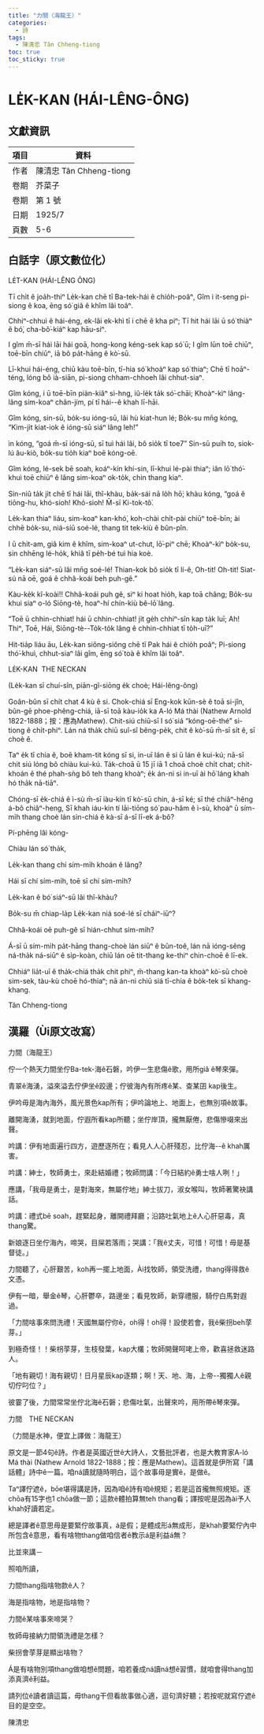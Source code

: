 ```yaml
---
title: "力間（海龍王）"
categories:
  - 詩
tags:
  - 陳清忠 Tân Chheng-tiong 
toc: true
toc_sticky: true
---
```


# LE̍K-KAN (HÁI-LÊNG-ÔNG)

## 文獻資訊

| 項目 | 資料 |
|---|---|
| 作者 | 陳清忠 Tân Chheng-tiong  |
| 卷期 | 芥菜子 |
| 卷期 | 第 1 號 |
| 日期 | 1925/7 |
| 頁數 | 5-6 |

## 白話字（原文數位化）

LE̍T-KAN (HÁI-LÊNG ÔNG)

Tī chi̍t ê joa̍h-thiⁿ Le̍k-kan chē tī Ba-tek-hái ê chio̍h-poâⁿ, Gîm i it-seng pi-siong ê koa, ēng só͘ giâ ê khîm lâi toâⁿ.

Chhiⁿ-chhuì ê hái-éng, ek-lâi ek-khì tī i chē ê kha piⁿ; Tī hit hái lāi ū só͘ thiàⁿ ê bó͘, cha-bô͘-kiáⁿ kap hāu-siⁿ.

I gîm m̄-sī hái lāi hái goā, hong-kong kéng-sek kap só͘ ū; I gîm lūn toē chiūⁿ, toē-bīn chiūⁿ, iā bô pa̍t-hāng ê kò͘-sū.

Lī-khui hái-éng, chiū kàu toē-bīn, tī-hia só͘ khoàⁿ kap só͘ thiaⁿ; Chē tī hoāⁿ-téng, lóng bô ià-siān, pi-siong chham-chhoeh lâi chhut-siaⁿ.

Gîm kóng, i ū toē-bīn piàn-kiâⁿ sì-hng, iû-le̍k ta̍k só͘-chāi; Khoàⁿ-kìⁿ lâng-lâng sim-koaⁿ chân-jím, pí tī hái--ê khah lī-hāi.

Gîm kóng, sin-sū, bo̍k-su ióng-sū, lâi hù kiat-hun lé; Bo̍k-su mn̄g kóng, “Kim-ji̍t kiat-iok ê ióng-sū siáⁿ lâng leh!”

ìn kóng, “goá m̄-sī ióng-sū, sī tuì hái lâi, bô sio̍k tī toe7” Sin-sū pui̍h to, siok-lú âu-kiò, bo̍k-su tio̍h kiaⁿ boē kóng-oē.

Gîm kóng, lé-sek bē soah, koáⁿ-kín khí-sin, lī-khui lé-pài thiaⁿ; iân lō͘ thó͘-khuì toē chiūⁿ ê lâng sim-koaⁿ ok-to̍k, chin thang kiaⁿ.

Sin-niû ta̍k ji̍t chē tī hái lāi, thî-khàu, ba̍k-sái nā lo̍h hō͘; khàu kóng, “goá ê tiōng-hu, khó-sioh! Khó-sioh! M̄-sī Ki-tok-tô͘.

Le̍k-kan thiaⁿ liáu, sim-koaⁿ kan-khó͘, koh-chài chi̍t-pài chiūⁿ toē-bīn; ài chhē bo̍k-su, niá-siū soé-lé, thang tit tek-kiù ê bûn-pîn.

I ū chi̍t-am, giâ kim ê khîm, sim-koaⁿ ut-chut, lō͘-piⁿ chē; Khoàⁿ-kìⁿ bo̍k-su, sin chhēng lé-ho̍k, khiâ tī pe̍h-bé tuì hia koè.

“Le̍k-kan siáⁿ-sū lâi mn̄g soé-lé! Thian-kok bô sio̍k tī lí-ê, Oh-tit! Oh-tit! Siat-sú nā oē, goá ê chhâ-koái beh puh-gê.”

Kàu-ke̍k kî-koài!! Chhâ-koái puh gê, siⁿ ki hoat hio̍h, kap toā châng; Bo̍k-su khui siaⁿ o-ló Siōng-tè, hoaⁿ-hí chín-kiù bê-lō͘ lâng.

“Toē ū chhin-chhiat! hái ū chhin-chhiat! ji̍t ge̍h chhiⁿ-sîn kap ta̍k luī; Ah! Thiⁿ, Toē, Hái, Siōng-tè--To̍k-to̍k lâng ê chhin-chhiat tī to̍h-uī?”

Hit-tia̍p liáu āu, Le̍k-kan siông-siông chē tī Pak hái ê chio̍h poâⁿ; Pi-siong thó͘-khuì, chhut-siaⁿ lâi gîm, ēng só͘ toà ê khîm lâi toâⁿ.

LE̍K-KAN  THE NECKAN

(Le̍k-kan sī chuí-sîn, piān-gî-siōng e̍k choè; Hái-lêng-ông)

Goân-bûn sī chi̍t chat 4 kù ê si. Chok-chiá sī Eng-kok kūn-sè ê toā si-jîn, bûn-gē phoe-phêng-chiá, iā-sī toā kàu-io̍k ka A-ló Má thài (Nathew Arnold 1822-1888；按：應為Mathew). Chit-siú chiū-sī I só͘ siá “kóng-oē-thé” si-tiong ê chi̍t-phiⁿ. Lán ná tha̍k chiū suî-sî bêng-pe̍k, chit ê kò͘-sū m̄-sī si̍t ê, sī choè ê.

Taⁿ e̍k tī chia ê, boē kham-tit kóng sī si, in-uī lán ê si ū lán ê kui-kú; nā-sī chit siú lóng bô chiàu kui-kú. Ta̍k-choā ū 15 jī iā 1 choā choè chi̍t chat; chit-khoán ê thé phah-sǹg bô teh thang khoàⁿ; e̍k án-ni si in-uī ài hō͘ láng khah hó tha̍k nā-tiāⁿ.

Chóng-sī e̍k-chiá ê ì-sù m̄-sī iàu-kín tī kò͘-sū chin, á-sī ké; sī thé chiâⁿ-hêng á-bô chiâⁿ-heng, Sī khah iáu-kin tí lāi-tiōng só͘ pau-hâm ê ì-sù, khoàⁿ ū sím-mi̍h thang choè lán sìn-chiá ê kà-sī á-sī lī-ek á-bô?

Pí-phēng lâi kóng-

Chiàu lán só͘ tha̍k,

Le̍k-kan thang chí sím-mi̍h khoán ê lâng?

Hái sī chí sím-mi̍h, toē sī chí sím-mi̍h?

Le̍k-kan ê bó͘ siáⁿ-sū lâi thî-khàu?

Bo̍k-su m̄ chiap-la̍p Le̍k-kan niá soé-lé sī cháiⁿ-iūⁿ?

Chhâ-koái oē puh-gê sī hián-chhut sím-mi̍h?

Á-sī ū sím-mi̍h pa̍t-hāng thang-choè lán siūⁿ ê bûn-toê, lán nā ióng-sêng ná-tha̍k ná-siūⁿ ê si̍p-koàn, chiū lán oē tit-thang ke-thiⁿ chin-choē ê lī-ek.

Chhiáⁿ lia̍t-uī ê tha̍k-chiá tha̍k chit phiⁿ, m̄-thang kan-ta khoàⁿ kò͘-sū choè sim-sek, tàu-kù choē hó-thiaⁿ; nā án-ni chiū siá tī-chia ê bo̍k-tek sī khang-khang.

Tân Chheng-tiong

## 漢羅（Ùi原文改寫）

力間（海龍王）

佇一个熱天力間坐佇Ba-tek-海ê石磐，吟伊一生悲傷ê歌，用所giâ ê琴來彈。

青翠ê海湧，溢來溢去佇伊坐ê跤邊；佇彼海內有所疼ê某、查某囝 kap後生。

伊吟毋是海內海外，風光景色kap所有；伊吟論地上、地面上，也無別項ê故事。

離開海湧，就到地面，佇遐所看kap所聽；坐佇岸頂，攏無厭倦，悲傷慘啜來出聲。

吟講：伊有地面遍行四方，遊歷逐所在；看見人人心肝殘忍，比佇海--ê khah厲害。

吟講：紳士，牧師勇士，來赴結婚禮；牧師問講：「今日結約ê勇士啥人咧！」

應講，「我毋是勇士，是對海來，無屬佇地」紳士拔刀，淑女喉叫，牧師著驚袂講話。

吟講：禮式bē soah，趕緊起身，離開禮拜廳；沿路吐氣地上ê人心肝惡毒，真thang驚。

新娘逐日坐佇海內，啼哭，目屎若落雨；哭講：「我ê丈夫，可惜！可惜！毋是基督徒。」

力間聽了，心肝艱苦，koh再一擺上地面，Ài找牧師，領受洗禮，thang得得救ê 文憑。

伊有一暗，舉金ê琴，心肝鬱卒，路邊坐；看見牧師，新穿禮服，騎佇白馬對遐過。

「力間啥事來問洗禮！天國無屬佇你ê，oh得！oh得！設使若會，我ê柴拐beh莩芽。」

到極奇怪！！柴枴莩芽，生枝發葉，kap大欉；牧師開聲呵咾上帝，歡喜拯救迷路人。

「地有親切！海有親切！日月星辰kap逐類；啊！天、地、海，上帝--獨獨人ê親切佇叼位？」

彼霎了後，力間常常坐佇北海ê石磐；悲傷吐氣，出聲來吟，用所帶ê琴來彈。

力間　THE NECKAN

（力間是水神，便宜上譯做：海龍王）

原文是一節4句ê詩。作者是英國近世ê大詩人，文藝批評者，也是大教育家A-ló Má thài (Nathew Arnold 1822-1888；按：應是Mathew)。這首就是伊所寫「講話體」詩中ê一篇。咱ná讀就隨時明白，這个故事毋是實ê，是做ê。

Taⁿ譯佇遮ê，bōe堪得講是詩，因為咱ê詩有咱ê規矩；若是這首攏無照規矩。逐chōa有15字也1 chōa做一節；這款ê體拍算無teh thang看；譯按呢是因為ài予人khah好讀若定。

總是譯者ê意思毋是要緊佇故事真，á是假；是體成形á無成形，是khah要緊佇內中所包含ê意思，看有啥物thang做咱信者ê教示á是利益á無？

比並來講－

照咱所讀，

力間thang指啥物款ê人？

海是指啥物，地是指啥物？

力間ê某啥事來啼哭？

牧師毋接納力間領洗禮是怎樣？

柴拐會莩芽是顯出啥物？

Á是有啥物別項thang做咱想ê問題，咱若養成ná讀ná想ê習慣，就咱會得thang加添真濟ê利益。

請列位ê讀者讀這篇，毋thang干但看故事做心適，逗句濟好聽；若按呢就寫佇遮ê目的是空空。

陳清忠
